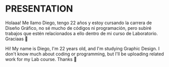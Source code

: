 # PRESENTATION
Holaaa! Me llamo Diego, tengo 22 años y estoy cursando la carrera de Diseño Gráfico, no sé mucho de códigos ni programación, pero subiré trabajos que estén relacionados a ello dentro de mi curso de Laboratorio. Graciaas 🫶

Hi! My name is Diego, I'm 22 years old, and I'm studying Graphic Design. I don't know much about coding or programming, but I'll be uploading related work for my Lab course. Thanks 🫶
